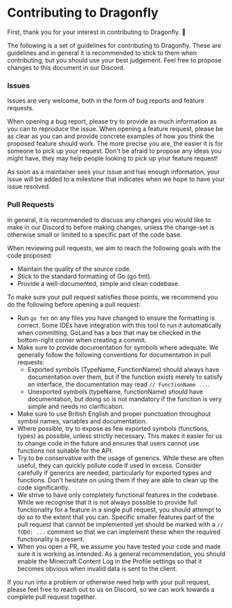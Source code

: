 # Contributing to Dragonfly

First, thank you for your interest in contributing to Dragonfly. :tada:

The following is a set of guidelines for contributing to Dragonfly. These are guidelines and in
general it is recommended to stick to them when contributing, but you should use your best
judgement. Feel free to propose changes to this document in our Discord.

### Issues
Issues are very welcome, both in the form of bug reports and feature requests. 

When opening a bug report, please try to provide as much information as you can to reproduce the issue. When opening a 
feature request, please be as clear as you can and provide concrete examples of how you think the proposed feature 
should work. The more precise you are, the easier it is for someone to pick up your request. Don't be afraid to propose
any ideas you might have, they may help people looking to pick up your feature request!

As soon as a maintainer sees your issue and has enough information, your issue will be added to a milestone that
indicates when we hope to have your issue resolved.

### Pull Requests
In general, it is recommended to discuss any changes you would like to make in our Discord to
before making changes, unless the change-set is otherwise small or limited to a specific part of
the code base.

When reviewing pull requests, we aim to reach the following goals with the code proposed:
* Maintain the quality of the source code.
* Stick to the standard formatting of Go (go fmt).
* Provide a well-documented, simple and clean codebase.

To make sure your pull request satisfies those points, we recommend you do the following before
opening a pull request:
* Run `go fmt` on any files you have changed to ensure the formatting is correct. Some IDEs have
  integration with this tool to run it automatically when committing. GoLand has a box that may be
  checked in the bottom-right corner when creating a commit.
* Make sure to provide documentation for symbols where adequate. We generally follow the following
  conventions for documentation in pull requests:
  - Exported symbols (TypeName, FunctionName) should always have documentation over them, but if
    the function exists merely to satisfy an interface, the documentation may read 
    `// FunctionName ...`.
  - Unexported symbols (typeName, functionName) _should_ have documentation, but doing so is not
    mandatory if the function is very simple and needs no clarification.
* Make sure to use British English and proper punctuation throughout symbol names, variables and
  documentation.
* Where possible, try to expose as few exported symbols (functions, types) as possible, unless 
  strictly necessary. This makes it easier for us to change code in the future and ensures that 
  users cannot use functions not suitable for the API.
* Try to be conservative with the usage of generics. While these are often useful, they can quickly
  pollute code if used in excess. Consider carefully if generics are needed, particularly for 
  exported types and functions. Don't hesitate on using them if they are able to clean up the code
  significantly.
* We strive to have only completely functional features in the codebase. While we recognise that
  it is not always possible to provide full functionality for a feature in a single pull request,
  you should attempt to do so to the extent that you can. Specific smaller features part of the
  pull request that cannot be implemented yet should be marked with a `// TODO: ...` comment so
  that we can implement these when the required functionality is present.
* When you open a PR, we assume you have tested your code and made sure it is working as intended.
  As a general recommendation, you should enable the Minecraft Content Log in the Profile settings
  so that it becomes obvious when invalid data is sent to the client.
  
If you run into a problem or otherwise need help with your pull request, please feel free to reach
out to us on Discord, so we can work towards a complete pull request together.
